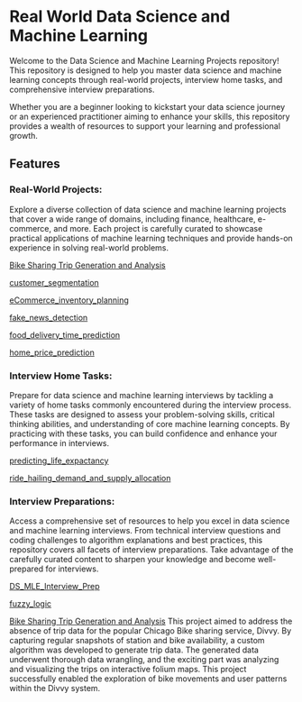 # Real World Data Science and Machine Learning

Welcome to the Data Science and Machine Learning Projects repository! This repository is designed to help you master data science and machine learning concepts through real-world projects, interview home tasks, and comprehensive interview preparations.

Whether you are a beginner looking to kickstart your data science journey or an experienced practitioner aiming to enhance your skills, this repository provides a wealth of resources to support your learning and professional growth.




## Features
<!-- no toc -->

### Real-World Projects:
Explore a diverse collection of data science and machine learning projects that cover a wide range of domains, including finance, healthcare, e-commerce, and more. Each project is carefully curated to showcase practical applications of machine learning techniques and provide hands-on experience in solving real-world problems.

[Bike Sharing Trip Generation and Analysis](#bike-sharing-trip-generation-and-analysis)

[customer_segmentation](customer_segmentation)

[eCommerce_inventory_planning](eCommerce_inventory_planning)

[fake_news_detection](fake_news_detection)

[food_delivery_time_prediction](food_delivery_time_prediction)

[home_price_prediction](home_price_prediction)

### Interview Home Tasks:
Prepare for data science and machine learning interviews by tackling a variety of home tasks commonly encountered during the interview process. These tasks are designed to assess your problem-solving skills, critical thinking abilities, and understanding of core machine learning concepts. By practicing with these tasks, you can build confidence and enhance your performance in interviews.

[predicting_life_expactancy](predicting_life_expactancy)

[ride_hailing_demand_and_supply_allocation](ride_hailing_demand_and_supply_allocation)

### Interview Preparations: 
Access a comprehensive set of resources to help you excel in data science and machine learning interviews. From technical interview questions and coding challenges to algorithm explanations and best practices, this repository covers all facets of interview preparations. Take advantage of the carefully curated content to sharpen your knowledge and become well-prepared for interviews.

[DS_MLE_Interview_Prep](DS_MLE_Interview_Prep)

[fuzzy_logic](fuzzy_logic)

[Bike Sharing Trip Generation and Analysis](https://github.com/aidenerdogan/Real_Wolrd_DS_and_ML/tree/edit_readme/bike_sharing_trip_generation_and_analysis)
This project aimed to address the absence of trip data for the popular Chicago Bike sharing service, Divvy. By capturing regular snapshots of station and bike availability, a custom algorithm was developed to generate trip data. The generated data underwent thorough data wrangling, and the exciting part was analyzing and visualizing the trips on interactive folium maps. This project successfully enabled the exploration of bike movements and user patterns within the Divvy system.
